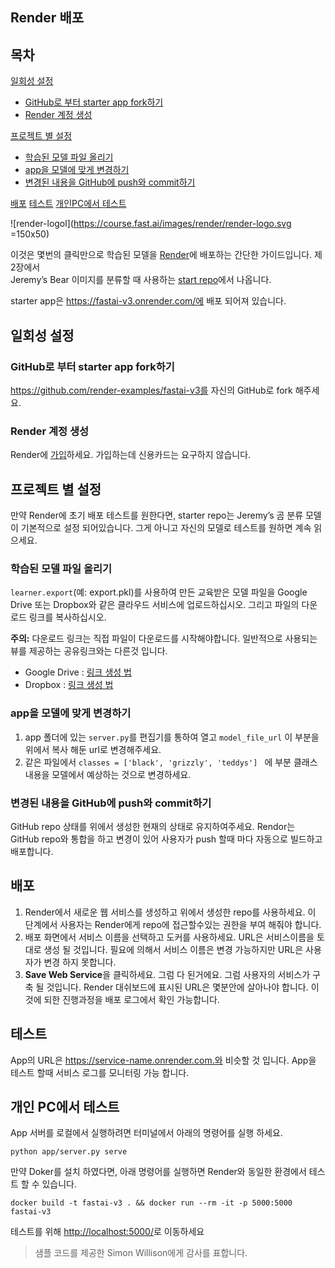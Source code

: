 ﻿## Render 배포

## 목차
[일회성 설정](#One-time_setup)
* [GitHub로 부터 starter app fork하기](#forkstarterapp)
* [Render 계정 생성](#createaccount)

[프로젝트 별 설정](#Per-project_setup)
* [학습된 모델 파일 올리기](#uploadmodel)
* [app을 모델에 맞게 변경하기](#customizemodel)
* [변경된 내용을 GitHub에 push와 commit하기](#pushgithub)

[배포](#deploy)
[테스트](#test)
[개인PC에서 테스트](#localtest)
<br>


![render-logol](https://course.fast.ai/images/render/render-logo.svg  =150x50)

이것은 몇번의 클릭만으로 학습된 모델을 [Render](https://render.com/)에 배포하는 간단한 가이드입니다.  제 2장에서  
Jeremy’s Bear 이미지를 분류할 때 사용하는 [start repo](https://github.com/render-examples/fastai-v3)에서 나옵니다. 

starter app은  https://fastai-v3.onrender.com/에 배포 되어져 있습니다.


## 일회성 설정<span id="One-time_setup"></span>

### GitHub로 부터 starter app fork하기<span id="forkstarterapp"></span>
https://github.com/render-examples/fastai-v3를 자신의 GitHub로 fork 해주세요.

### Render 계정 생성<span id="createaccount"></span>
Render에 [가입](https://render.com/i/fastai-v3)하세요.  가입하는데 신용카드는 요구하지 않습니다.

## 프로젝트 별 설정<span id="Per-project_setup"></span>
만약 Render에 초기 배포 테스트를 원한다면, starter repo는 Jeremy’s 곰 분류 모델이 기본적으로 설정 되어있습니다. 그게 아니고 자신의 모델로 테스트를 원하면 계속 읽으세요.

### 학습된 모델 파일 올리기<span id="uploadmodel"></span>
``learner.export``(예: export.pkl)를 사용하여 만든 교육받은 모델 파일을 Google Drive 또는 Dropbox와 같은 클라우드 서비스에 업로드하십시오. 그리고 파일의 다운로드 링크를 복사하십시오.

**주의:**  다운로드 링크는 직접 파일이 다운로드를 시작해야합니다. 일반적으로 사용되는 뷰를 제공하는 공유링크와는 다른것 입니다. 
* Google Drive : [링크 생성 법](https://www.wonderplugin.com/online-tools/google-drive-direct-link-generator/)
* Dropbox : [링크 생성 법](https://syncwithtech.blogspot.com/p/direct-download-link-generator.html)

### app을 모델에 맞게 변경하기<span id="customizemodel"></span>

 1. app 폴더에 있는 ``server.py``를 편집기를 통하여 열고 ``model_file_url`` 이 부분을 위에서 복사 해둔 url로 변경해주세요. 
 2. 같은 파일에서 ``classes = ['black', 'grizzly', 'teddys'] `` 에 부분 클래스 내용을 모델에서 예상하는 것으로 변경하세요.


### 변경된 내용을 GitHub에 push와 commit하기<span id="pushgithub"></span>
GitHub repo 상태를 위에서 생성한 현재의 상태로 유지하여주세요. Rendor는 GitHub repo와 통합을 하고 변경이 있어 사용자가 push 할때 마다 자동으로 빌드하고 배포합니다.


## 배포<span id="deploy"></span>

 1. Render에서 새로운 웹 서비스를 생성하고  위에서 생성한 repo를 사용하세요. 이 단계에서 사용자는 Render에게 repo에 접근할수있는 권한을 부여 해줘야 합니다. 
 2. 배포 화면에서 서비스 이름을 선택하고 도커를 사용하세요. URL은 서비스이름을 토대로 생성 될 것입니다. 필요에 의해서 서비스 이름은 변경 가능하지만 URL은 사용자가 변경 하지 못합니다. 
 3. **Save Web Service**을 클릭하세요. 그럼 다 된거에요. 그럼 사용자의 서비스가 구축 될 것입니다. Render 대쉬보드에 표시된 URL은 몇분안에 살아나야 합니다. 이것에 되한 진행과정을 배포 로그에서 확인 가능합니다.


## 테스트<span id="test"></span>
App의 URL은 https://service-name.onrender.com.와 비슷할 것 입니다. App을 테스트 할때 서비스 로그를 모니터링 가능 합니다. 

## 개인 PC에서 테스트<span id="localtest"></span>
App 서버를 로컬에서 실행하려면 터미널에서 아래의 명령어를 실행 하세요.
```
python app/server.py serve
```
만약 Doker를 설치 하였다면,  아래 명령어를 실행하면 Render와 동일한 환경에서 테스트 할 수 있습니다. 
```
docker build -t fastai-v3 . && docker run --rm -it -p 5000:5000 fastai-v3
```
테스트를 위해 [http://localhost:5000/](http://localhost:5000/)로 이동하세요 

 

>  샘플 코드를 제공한 Simon Willison에게 감사를 표합니다.
